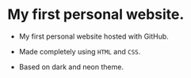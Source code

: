 # My first personal website.


- My first personal website hosted with GitHub.

- Made completely using `HTML` and `CSS`.

- Based on dark and neon theme.

